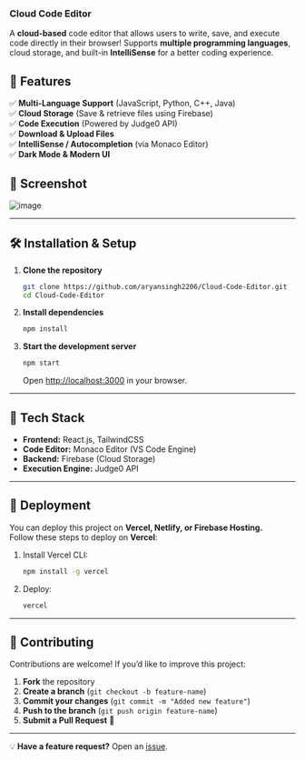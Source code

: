 ### Cloud Code Editor 

A **cloud-based** code editor that allows users to write, save, and execute code directly in their browser! Supports **multiple programming languages**, cloud storage, and built-in **IntelliSense** for a better coding experience.  

## 🌟 Features  

✅ **Multi-Language Support** (JavaScript, Python, C++, Java)  
✅ **Cloud Storage** (Save & retrieve files using Firebase)  
✅ **Code Execution** (Powered by Judge0 API)  
✅ **Download & Upload Files**  
✅ **IntelliSense / Autocompletion** (via Monaco Editor)  
✅ **Dark Mode & Modern UI**  

 
## 📸 Screenshot  
![image](https://github.com/user-attachments/assets/e091cbad-c0d4-41c9-9416-8a08a65a83ca)


---

## 🛠️ Installation & Setup  

1. **Clone the repository**  
   ```sh
   git clone https://github.com/aryansingh2206/Cloud-Code-Editor.git
   cd Cloud-Code-Editor
   ```

2. **Install dependencies**  
   ```sh
   npm install
   ```

3. **Start the development server**  
   ```sh
   npm start
   ```
   Open [http://localhost:3000](http://localhost:3000) in your browser.  

---

## 🔧 Tech Stack  

- **Frontend:** React.js, TailwindCSS  
- **Code Editor:** Monaco Editor (VS Code Engine)  
- **Backend:** Firebase (Cloud Storage)  
- **Execution Engine:** Judge0 API  

---

## 🚀 Deployment  

You can deploy this project on **Vercel, Netlify, or Firebase Hosting.**  
Follow these steps to deploy on **Vercel**:  

1. Install Vercel CLI:  
   ```sh
   npm install -g vercel
   ```  
2. Deploy:  
   ```sh
   vercel
   ```  

---

## 🤝 Contributing  

Contributions are welcome! If you’d like to improve this project:  

1. **Fork** the repository  
2. **Create a branch** (`git checkout -b feature-name`)  
3. **Commit your changes** (`git commit -m "Added new feature"`)  
4. **Push to the branch** (`git push origin feature-name`)  
5. **Submit a Pull Request** 🚀  

---

💡 **Have a feature request?** Open an [issue](https://github.com/aryansingh2206/Cloud-Code-Editor/issues).  
